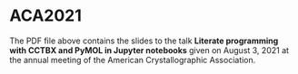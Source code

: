# ACA2021

The PDF file above contains the slides to the talk **Literate programming with CCTBX and PyMOL in Jupyter notebooks** given on August 3, 2021 at the annual meeting of the American Crystallographic Association.
